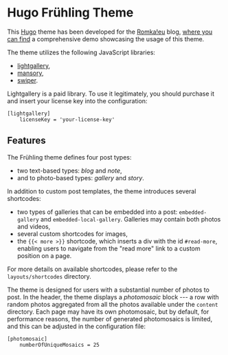 # Hugo Frühling Theme

This [Hugo](https://gohugo.io/) theme has been developed for the [Romka!eu](https://romka.eu/en) blog, [where you can find](https://github.com/romka/romka/) a comprehensive demo showcasing the usage of this theme.

The theme utilizes the following JavaScript libraries:
- [lightgallery](https://www.lightgalleryjs.com/),
- [mansory](https://masonry.desandro.com/),
- [swiper](https://swiperjs.com/).

Lightgallery is a paid library. To use it legitimately, you should purchase it and insert your license key into the configuration:
```
[lightgallery]
    licenseKey = 'your-license-key'
```

## Features
The Frühling theme defines four post types:
- two text-based types: _blog_ and _note_,
- and to photo-based types: _gallery_ and _story_.

In addition to custom post templates, the theme introduces several shortcodes:

- two types of galleries that can be embedded into a post: `embedded-gallery` and `embedded-local-gallery`. Galleries may contain both photos and videos,
- several custom shortcodes for images,
- the `{{< more >}}` shortcode, which inserts a div with the id `#read-more`, enabling users to navigate from the "read more" link to a custom position on a page.

For more details on available shortcodes, please refer to the `layouts/shortcodes` directory.

The theme is designed for users with a substantial number of photos to post. In the header, the theme displays a _photomosaic_ block --- a row with random photos aggregated from all the photos available under the `content` directory. Each page may have its own photomosaic, but by default, for performance reasons, the number of generated photomosaics is limited, and this can be adjusted in the configuration file:
```
[photomosaic]
    numberOfUniqueMosaics = 25
```